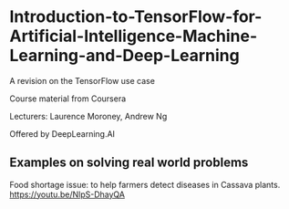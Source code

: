 # Introduction-to-TensorFlow-for-Artificial-Intelligence-Machine-Learning-and-Deep-Learning
A revision on the TensorFlow use case

Course material from Coursera

Lecturers: Laurence Moroney, Andrew Ng 

Offered by DeepLearning.AI

## Examples on solving real world problems 
Food shortage issue: to help farmers detect diseases in Cassava plants.
https://youtu.be/NlpS-DhayQA
